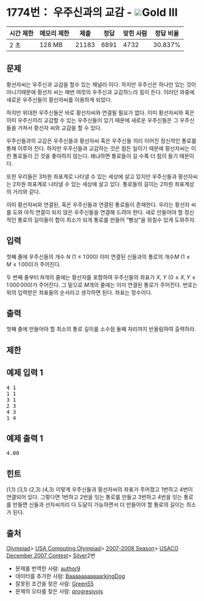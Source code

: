 # 1774번： 우주신과의 교감 - <img src="https://static.solved.ac/tier_small/13.svg" style="height:20px" />Gold III


| 시간 제한 | 메모리 제한 | 제출 | 정답 | 맞힌 사람 | 정답 비율 |
| --- | --- | --- | --- | --- | --- |
| 2 초 | 128 MB | 21183 | 6891 | 4732 | 30.837% |


## 문제


황선자씨는 우주신과 교감을 할수 있는 채널러 이다. 하지만 우주신은 하나만 있는 것이 아니기때문에 황선자 씨는 매번 여럿의 우주신과 교감하느라 힘이 든다. 이러던 와중에 새로운 우주신들이 황선자씨를 이용하게 되었다.

하지만 위대한 우주신들은 바로 황선자씨와 연결될 필요가 없다. 이미 황선자씨와 혹은 이미 우주신끼리 교감할 수 있는 우주신들이 있기 때문에 새로운 우주신들은 그 우주신들을 거쳐서 황선자 씨와 교감을 할 수 있다.

우주신들과의 교감은 우주신들과 황선자씨 혹은 우주신들 끼리 이어진 정신적인 통로를 통해 이루어 진다. 하지만 우주신들과 교감하는 것은 힘든 일이기 때문에 황선자씨는 이런 통로들이 긴 것을 좋아하지 않는다. 왜냐하면 통로들이 길 수록 더 힘이 들기 때문이다.

또한 우리들은 3차원 좌표계로 나타낼 수 있는 세상에 살고 있지만 우주신들과 황선자씨는 2차원 좌표계로 나타낼 수 있는 세상에 살고 있다. 통로들의 길이는 2차원 좌표계상의 거리와 같다.

이미 황선자씨와 연결된, 혹은 우주신들과 연결된 통로들이 존재한다. 우리는 황선자 씨를 도와 아직 연결이 되지 않은 우주신들을 연결해 드려야 한다. 새로 만들어야 할 정신적인 통로의 길이들이 합이 최소가 되게 통로를 만들어 “빵상”을 외칠수 있게 도와주자.




## 입력


첫째 줄에 우주신들의 개수 $N$ ($1\le 1\,000$) 이미 연결된 신들과의 통로의 개수$M$ ($1\le M\le 1\,000$)가 주어진다.

두 번째 줄부터 $N$개의 줄에는 황선자를 포함하여 우주신들의 좌표가 $X$, $Y$ ($0\le X, Y\le 1\,000\,000$)가 주어진다. 그 밑으로 $M$개의 줄에는 이미 연결된 통로가 주어진다. 번호는 위의 입력받은 좌표들의 순서라고 생각하면 된다. 좌표는 정수이다.




## 출력


첫째 줄에 만들어야 할 최소의 통로 길이를 소수점 둘째 자리까지 반올림하여 출력하라.




## 제한




## 예제 입력 1


<pre>4 1
1 1
3 1
2 3
4 3
1 4
</pre>


## 예제 출력 1


<pre>4.00
</pre>




## 힌트


(1,1) (3,1) (2,3) (4,3) 이렇게 우주신들과 황선자씨의 좌표가 주어졌고 1번하고 4번이 연결되어 있다. 그렇다면 1번하고 2번을 잇는 통로를 만들고 3번하고 4번을 잇는 통로를 만들면 신들과 선자씨끼리 다 도달이 가능하면서 더 만들어야 할 통로의 길이는 최소가 된다.





## 출처


[Olympiad](/category/2)> [USA Computing Olympiad](/category/106)> [2007-2008 Season](/category/146)> [USACO December 2007 Contest](/category/149)> [Silver](/category/detail/678)2번
- 문제를 번역한 사람: [author9](/user/author9)
- 데이터를 추가한 사람: [BaaaaaaaaaaarkingDog](/user/BaaaaaaaaaaarkingDog)
- 잘못된 조건을 찾은 사람: [Green55](/user/Green55)
- 문제의 오타를 찾은 사람: [progresivojs](/user/progresivojs)




